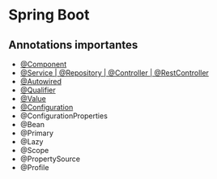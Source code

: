 # Spring Boot  

## Annotations importantes
- [@Component](./anotacao-component.md)
- [@Service | @Repository | @Controller | @RestController](./especificacoes-component.md)
- [@Autowired](./anotacao-autowired.md)
- [@Qualifier](./anotacao-qualifier.md)
- [@Value](./anotacao-value.md)
- [@Configuration](./anotacao-configuration)
- @ConfigurationProperties
- @Bean
- @Primary
- @Lazy
- @Scope
- @PropertySource
- @Profile
